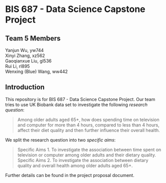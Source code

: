 # BIS 687 - Data Science Capstone Project

## Team 5 Members
Yanjun Wu, yw744<br>
Xinyi Zhang, xz562<br>
Gaoqianxue Liu, gl536<br>
Rui Li, rl895<br>
Wenxing (Blue) Wang, ww442

## Introduction

This repository is for BIS 687 - Data Science Capstone Project. Our team tries to use UK Biobank data set to investigate the following _research question_:
> Among older adults aged 65+, how does spending time on television and computer for more than 4 hours, compared to less than 4 hours, affect their diet quality and then further influence their overall health.

We split the research question into two _specific aims_:
> Specific Aims 1. To investigate the association between time spent on television or computer among older adults and their dietary quality.
> Specific Aims 2. To investigate the association between dietary quality and overall health among older adults aged 65+.

Further details can be found in the project proposal document.
